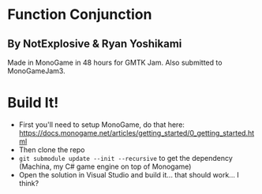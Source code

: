 # Function Conjunction

## By NotExplosive & Ryan Yoshikami

Made in MonoGame in 48 hours for GMTK Jam. Also submitted to MonoGameJam3.

# Build It!

- First you'll need to setup MonoGame, do that here: https://docs.monogame.net/articles/getting_started/0_getting_started.html
- Then clone the repo
- `git submodule update --init --recursive` to get the dependency (Machina, my C# game engine on top of Monogame)
- Open the solution in Visual Studio and build it... that should work... I think?
